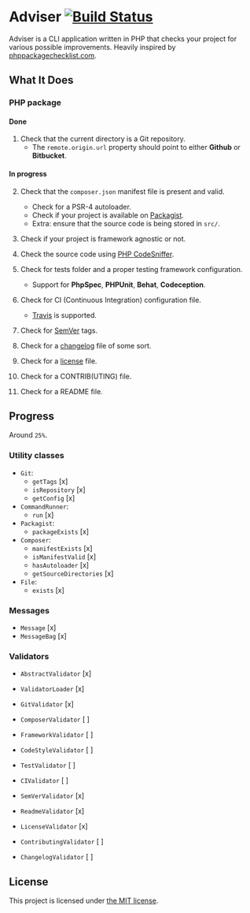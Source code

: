 # Adviser [![Build Status](https://travis-ci.org/bound1ess/adviser.svg?branch=master)](https://travis-ci.org/bound1ess/adviser)

Adviser is a CLI application written in PHP that checks your project for various possible improvements. Heavily inspired by [phppackagechecklist.com](http://phppackagechecklist.com).

## What It Does

### PHP package

#### Done

1. Check that the current directory is a Git repository.
    - The `remote.origin.url` property should point to either **Github** or **Bitbucket**.

#### In progress

2. Check that the `composer.json` manifest file is present and valid.
    - Check for a PSR-4 autoloader.
    - Check if your project is available on [Packagist](https://packagist.org).
    - Extra: ensure that the source code is being stored in `src/`.

3. Check if your project is framework agnostic or not.

4. Check the source code using [PHP CodeSniffer](https://github.com/squizlabs/PHP_CodeSniffer).

5. Check for tests folder and a proper testing framework configuration.
    - Support for **PhpSpec**, **PHPUnit**, **Behat**, **Codeception**.

6. Check for CI (Continuous Integration) configuration file.
    - [Travis](https://travis-ci.org) is supported.

7. Check for [SemVer](http://semver.org) tags.

8. Check for a [changelog](http://keepachangelog.com) file of some sort.

9. Check for a [license](http://choosealicense.com) file.

10. Check for a CONTRIB(UTING) file.

11. Check for a README file.

## Progress

Around `25%`.

### Utility classes

- `Git`:
    - `getTags` [x]
    - `isRepository` [x]
    - `getConfig` [x]
- `CommandRunner`:
    - `run` [x]
- `Packagist`:
    - `packageExists` [x]
- `Composer`:
    - `manifestExists` [x]
    - `isManifestValid` [x]
    - `hasAutoloader` [x]
    - `getSourceDirectories` [x]
- `File`:
    - `exists` [x]

### Messages

- `Message` [x]
- `MessageBag` [x]

### Validators

- `AbstractValidator` [x]
- `ValidatorLoader` [x]

- `GitValidator` [x]
- `ComposerValidator` [ ]
- `FrameworkValidator` [ ]
- `CodeStyleValidator` [ ]
- `TestValidator` [ ]
- `CIValidator` [ ]
- `SemVerValidator` [x]
- `ReadmeValidator` [x]
- `LicenseValidator` [x]
- `ContributingValidator` [ ]
- `ChangelogValidator` [ ]

## License

This project is licensed under [the MIT license](https://github.com/bound1ess/adviser/blob/master/LICENSE).
